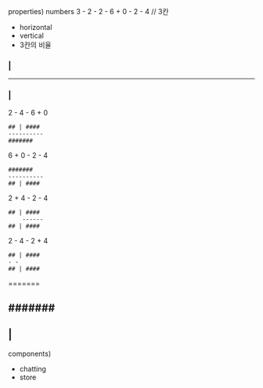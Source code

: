properties) numbers 3 - 2 - 2 - 6 + 0 - 2 - 4 
// 3칸 
- horizontal
- vertical
- 3칸의 비율

### | ###
----------
### | ###

2 - 4 - 6 + 0

    ## | ####
    ----------
    #######

6 + 0 - 2 - 4 

    #######
    ----------
    ## | ####

2 + 4 - 2 - 4 

    ## | ####
        ------
    ## | ####

2 - 4 - 2 + 4 

    ## | ####
    - -
    ## | ####

=======

#######
---------
## | ####

components)
- chatting
- store 